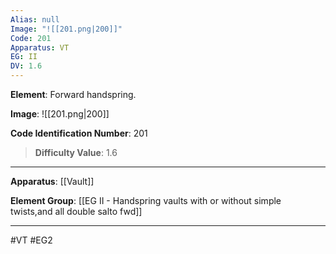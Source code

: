 ```yaml
---
Alias: null
Image: "![[201.png|200]]"
Code: 201
Apparatus: VT
EG: II
DV: 1.6
---
```

**Element**: Forward handspring.

**Image**:
![[201.png|200]]

**Code Identification Number**: 201

>**Difficulty Value**: 1.6

___
**Apparatus**: [[Vault]]

**Element Group**: [[EG II -   Handspring vaults with or without simple twists,and all double salto fwd]]
___
#VT #EG2
